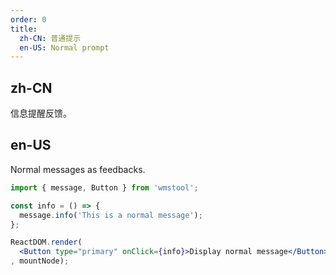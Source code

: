 ```yaml
---
order: 0
title:
  zh-CN: 普通提示
  en-US: Normal prompt
---
```


## zh-CN

信息提醒反馈。

## en-US

Normal messages as feedbacks.

````jsx
import { message, Button } from 'wmstool';

const info = () => {
  message.info('This is a normal message');
};

ReactDOM.render(
  <Button type="primary" onClick={info}>Display normal message</Button>
, mountNode);
````

